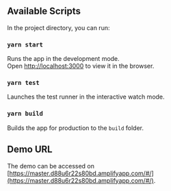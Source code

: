 ## Available Scripts

In the project directory, you can run:

### `yarn start`

Runs the app in the development mode.<br />
Open [http://localhost:3000](http://localhost:3000) to view it in the browser.

### `yarn test`

Launches the test runner in the interactive watch mode.<br />

### `yarn build`

Builds the app for production to the `build` folder.

## Demo URL

The demo can be accessed on [https://master.d88u6r22s80bd.amplifyapp.com/#/](https://master.d88u6r22s80bd.amplifyapp.com/#/).